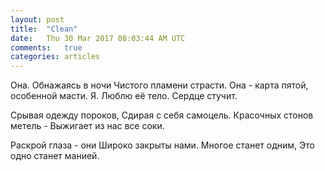 ```yaml
---
layout: post
title:  "Clean"
date:   Thu 30 Mar 2017 08:03:44 AM UTC
comments:   true
categories: articles
---
```


Она. Обнажаясь в ночи
Чистого пламени страсти.
Она - карта пятой, особенной масти.
Я. Люблю её тело. Сердце стучит.

Срывая одежду пороков,
Сдирая с себя самоцель.
Красочных стонов метель -
Выжигает из нас все соки.

Раскрой глаза - они
Широко закрыты нами.
Многое станет одним,
Это одно станет манией.

